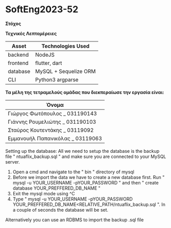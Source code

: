 # SoftEng2023-52
**Στόχος**



**Τεχνικές Λεπτομέρειες**

| Asset | Technologies Used |
| ----- | ----------- |
| backend | NodeJS |
| frontend | flutter, dart |
| database | MySQL + Sequelize ORM |
| CLI | Python3 argparse


**Τα μέλη της τετραμελούς ομάδας που διεκπεραίωσε την εργασία είναι:**

| Όνομα
| ----- 
| Γιώργος Φωτόπουλος _ 031190143
| Γιάννης Ρουμελιώτης _ 031190103
| Σταύρος Κουτεντάκης _ 03119092
| Εμμανουήλ Παπανικόλας _ 03119063


Setting up the database:
All we need to setup the database is the backup file " ntuaflix_backup.sql " and make sure you are connected to your MySQL server. 
1. Open a cmd and navigate to the " bin " directory of mysql
2. Before we import the data we have to create a new database first. Run " mysql -u YOUR_USERNAME -pYOUR_PASSWORD " and then " create database YOUR_PREFFERED_DB_NAME "
3. Exit the mysql mode using ^C
4. Type " mysql -u YOUR_USERNAME -pYOUR_PASSWORD YOUR_PREFFERED_DB_NAME<RELATIVE_PATH/ntuaflix_backup.sql ". In a couple of seconds the database will be set.

Alternatively you can use an RDBMS to import the backup .sql file
